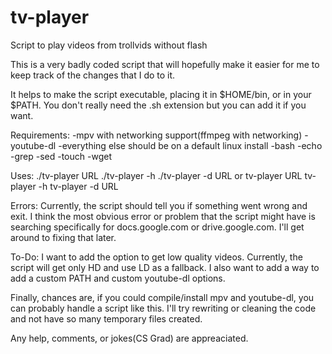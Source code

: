 # tv-player
Script to play videos from trollvids without flash

This is a very badly coded script that will hopefully make it easier for me to keep track of the changes that I do to it.

It helps to make the script executable, placing it in $HOME/bin, or in your $PATH. You don't really need the .sh extension but you can add it if you want.

Requirements:
	-mpv with networking support(ffmpeg with networking)
	-youtube-dl
	-everything else should be on a default linux install
	-bash
	-echo
	-grep
	-sed
	-touch
	-wget

Uses:
	./tv-player URL
	./tv-player -h
	./tv-player -d URL
	or
	tv-player URL
	tv-player -h
	tv-player -d URL

Errors:
Currently, the script should tell you if something went wrong and exit.
I think the most obvious error or problem that the script might have is searching specifically for docs.google.com or drive.google.com. I'll get around to fixing that later.

To-Do:
I want to add the option to get low quality videos. Currently, the script will get only HD and use LD as a fallback. I also want to add a way to add a custom PATH and custom youtube-dl options.

Finally, chances are, if you could compile/install mpv and youtube-dl, you can probably handle a script like this. I'll try rewriting or cleaning the code and not have so many temporary files created.

Any help, comments, or jokes(CS Grad) are appreaciated.
